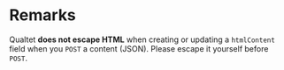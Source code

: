 # Remarks

Qualtet **does not escape HTML** when creating or updating a `htmlContent` field when you `POST` a content (JSON). Please escape it yourself before `POST`.
